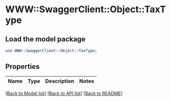 # WWW::SwaggerClient::Object::TaxType

## Load the model package
```perl
use WWW::SwaggerClient::Object::TaxType;
```

## Properties
Name | Type | Description | Notes
------------ | ------------- | ------------- | -------------

[[Back to Model list]](../README.md#documentation-for-models) [[Back to API list]](../README.md#documentation-for-api-endpoints) [[Back to README]](../README.md)


